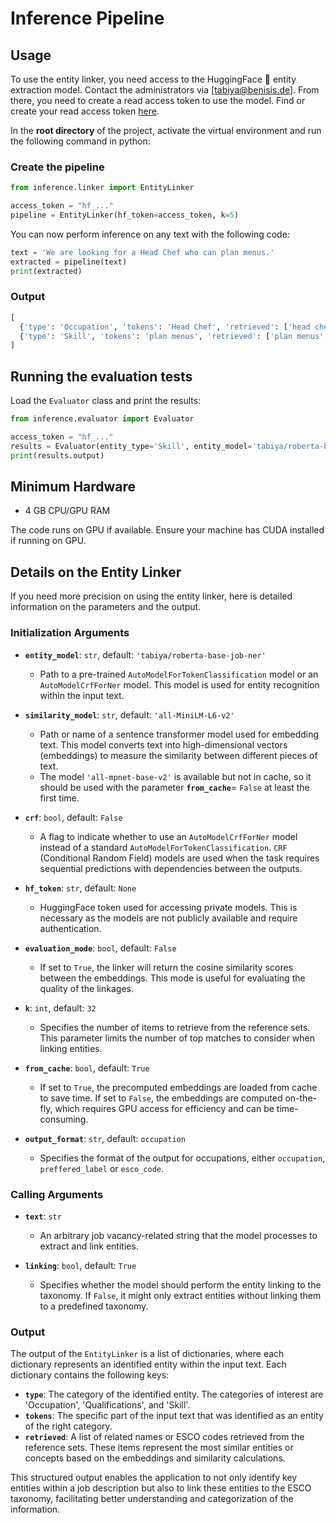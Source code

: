 # Inference Pipeline

## Usage

To use the entity linker, you need access to the HuggingFace 🤗 entity extraction model. Contact the administrators via [tabiya@benisis.de]. From there, you need to create a read access token to use the model. Find or create your read access token [here](https://huggingface.co/settings/tokens).

In the **root directory** of the project, activate the virtual environment and run the following command in python:

### Create the pipeline

```python
from inference.linker import EntityLinker

access_token = "hf_..."
pipeline = EntityLinker(hf_token=access_token, k=5)
```

You can now perform inference on any text with the following code:

```python
text = 'We are looking for a Head Chef who can plan menus.'
extracted = pipeline(text)
print(extracted)
```

### Output

```python
[
  {'type': 'Occupation', 'tokens': 'Head Chef', 'retrieved': ['head chef', 'industrial head chef', 'head pastry chef', 'chef', 'kitchen chef']},
  {'type': 'Skill', 'tokens': 'plan menus', 'retrieved': ['plan menus', 'plan patient menus', 'present menus', 'plan schedule', 'plan engineering activities']}
]
```

## Running the evaluation tests

Load the `Evaluator` class and print the results:

```python
from inference.evaluator import Evaluator

access_token = "hf_..."
results = Evaluator(entity_type='Skill', entity_model='tabiya/roberta-base-job-ner', similarity_model='all-MiniLM-L6-v2', crf=False, evaluation_mode=True, hf_token=access_token)
print(results.output)
```

## Minimum Hardware

- 4 GB CPU/GPU RAM

The code runs on GPU if available. Ensure your machine has CUDA installed if running on GPU.

## Details on the Entity Linker

If you need more precision on using the entity linker, here is detailed information on the parameters and the output.

### Initialization Arguments

- **`entity_model`**: `str`, default: `'tabiya/roberta-base-job-ner'`
  - Path to a pre-trained `AutoModelForTokenClassification` model or an `AutoModelCrfForNer` model. This model is used for entity recognition within the input text.
  
- **`similarity_model`**: `str`, default: `'all-MiniLM-L6-v2'`
  - Path or name of a sentence transformer model used for embedding text. This model converts text into high-dimensional vectors (embeddings) to measure the similarity between different pieces of text.
  - The model `'all-mpnet-base-v2'` is available but not in cache, so it should be used with the parameter **`from_cache`**= `False` at least the first time.
  
- **`crf`**: `bool`, default: `False`
  - A flag to indicate whether to use an `AutoModelCrfForNer` model instead of a standard `AutoModelForTokenClassification`. `CRF` (Conditional Random Field) models are used when the task requires sequential predictions with dependencies between the outputs.
  
- **`hf_token`**: `str`, default: `None`
  - HuggingFace token used for accessing private models. This is necessary as the models are not publicly available and require authentication.
  
- **`evaluation_mode`**: `bool`, default: `False`
  - If set to `True`, the linker will return the cosine similarity scores between the embeddings. This mode is useful for evaluating the quality of the linkages.
  
- **`k`**: `int`, default: `32`
  - Specifies the number of items to retrieve from the reference sets. This parameter limits the number of top matches to consider when linking entities.
  
- **`from_cache`**: `bool`, default: `True`
  - If set to `True`, the precomputed embeddings are loaded from cache to save time. If set to `False`, the embeddings are computed on-the-fly, which requires GPU access for efficiency and can be time-consuming.

- **`output_format`**: `str`, default: `occupation`
  - Specifies the format of the output for occupations, either `occupation`, `preffered_label` or `esco_code`. 

### Calling Arguments

- **`text`**: `str`
  - An arbitrary job vacancy-related string that the model processes to extract and link entities.
  
- **`linking`**: `bool`, default: `True`
  - Specifies whether the model should perform the entity linking to the taxonomy. If `False`, it might only extract entities without linking them to a predefined taxonomy.

### Output

The output of the `EntityLinker` is a list of dictionaries, where each dictionary represents an identified entity within the input text. Each dictionary contains the following keys:

- **`type`**: The category of the identified entity. The categories of interest are 'Occupation', 'Qualifications', and 'Skill'.
- **`tokens`**: The specific part of the input text that was identified as an entity of the right category.
- **`retrieved`**: A list of related names or ESCO codes retrieved from the reference sets. These items represent the most similar entities or concepts based on the embeddings and similarity calculations.

This structured output enables the application to not only identify key entities within a job description but also to link these entities to the ESCO taxonomy, facilitating better understanding and categorization of the information.